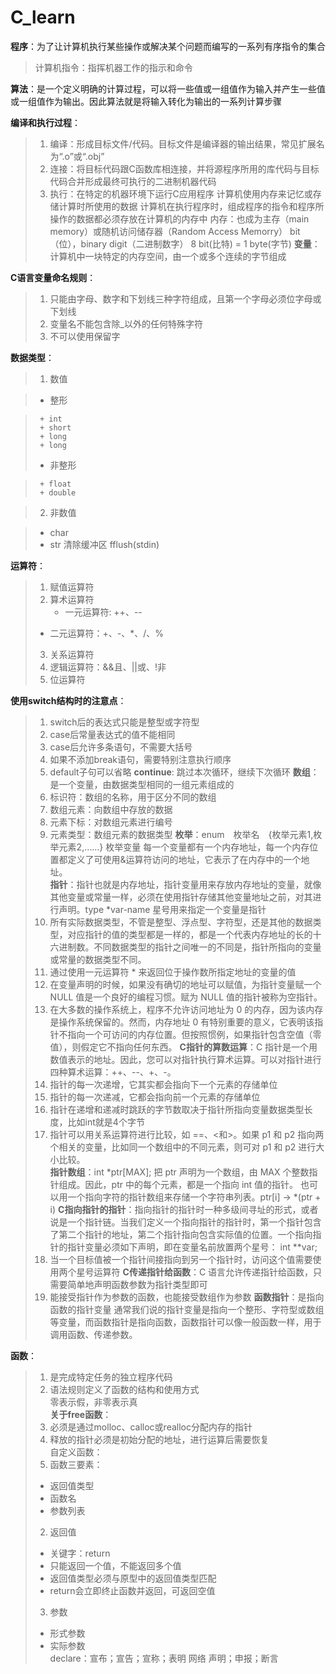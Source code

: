# C_learn

**程序**：为了让计算机执行某些操作或解决某个问题而编写的一系列有序指令的集合
> 计算机指令：指挥机器工作的指示和命令

**算法**：是一个定义明确的计算过程，可以将一些值或一组值作为输入并产生一些值或一组值作为输出。因此算法就是将输入转化为输出的一系列计算步骤

**编译和执行过程**：

> 1. 编译：形成目标文件/代码。目标文件是编译器的输出结果，常见扩展名为“.o”或“.obj”
> 2. 连接：将目标代码跟C函数库相连接，并将源程序所用的库代码与目标代码合并形成最终可执行的二进制机器代码
> 3. 执行：在特定的机器环境下运行C应用程序
计算机使用内存来记忆或存储计算时所使用的数据
> 计算机在执行程序时，组成程序的指令和程序所操作的数据都必须存放在计算机的内存中
> 内存：也成为主存（main memory）或随机访问储存器（Random Access Memorry）
bit（位），binary digit（二进制数字）
8 bit(比特) = 1 byte(字节)
**变量**：计算机中一块特定的内存空间，由一个或多个连续的字节组成

**C语言变量命名规则**：

> 1. 只能由字母、数字和下划线三种字符组成，且第一个字母必须位字母或下划线
> 2. 变量名不能包含除_以外的任何特殊字符
> 3. 不可以使用保留字

**数据类型**：

>1. 数值

>  + 整形

>      + int
>      + short
>      + long
>      + long
>  + 非整形

>      + float
>      + double

>2. 非数值

>  + char
>  + str
清除缓冲区  fflush(stdin) 
 
**运算符**： 
>1. 赋值运算符  
>2. 算术运算符
>    + 一元运算符: ++、--
>	+ 二元运算符：+、-、*、/、%
>3. 关系运算符  
>4. 逻辑运算符：&&且、||或、!非
>5. 位运算符

**使用switch结构时的注意点**：
> 1. switch后的表达式只能是整型或字符型
> 2. case后常量表达式的值不能相同
> 3. case后允许多条语句，不需要大括号
> 4. 如果不添加break语句，需要特别注意执行顺序
> 5. default子句可以省略
**continue**: 跳过本次循环，继续下次循环
**数组**：是一个变量，由数据类型相同的一组元素组成的
> 1. 标识符：数组的名称，用于区分不同的数组
> 2. 数组元素：向数组中存放的数据
> 3. 元素下标：对数组元素进行编号
> 4. 元素类型：数组元素的数据类型
**枚举**：enum　枚举名　{枚举元素1,枚举元素2,……} 枚举变量
每一个变量都有一个内存地址，每一个内存位置都定义了可使用&运算符访问的地址，它表示了在内存中的一个地址。  
**指针**：指针也就是内存地址，指针变量用来存放内存地址的变量，就像其他变量或常量一样，必须在使用指针存储其他变量地址之前，对其进行声明。type *var-name  星号用来指定一个变量是指针  
> 1. 所有实际数据类型，不管是整型、浮点型、字符型，还是其他的数据类型，对应指针的值的类型都是一样的，都是一个代表内存地址的长的十六进制数。不同数据类型的指针之间唯一的不同是，指针所指向的变量或常量的数据类型不同。
> 2. 通过使用一元运算符 * 来返回位于操作数所指定地址的变量的值
> 3. 在变量声明的时候，如果没有确切的地址可以赋值，为指针变量赋一个 NULL 值是一个良好的编程习惯。赋为 NULL 值的指针被称为空指针。
> 4. 在大多数的操作系统上，程序不允许访问地址为 0 的内存，因为该内存是操作系统保留的。然而，内存地址 0 有特别重要的意义，它表明该指针不指向一个可访问的内存位置。但按照惯例，如果指针包含空值（零值），则假定它不指向任何东西。 
**C指针的算数运算**：C 指针是一个用数值表示的地址。因此，您可以对指针执行算术运算。可以对指针进行四种算术运算：++、--、+、-。
> 1. 指针的每一次递增，它其实都会指向下一个元素的存储单位
> 2. 指针的每一次递减，它都会指向前一个元素的存储单位
> 3. 指针在递增和递减时跳跃的字节数取决于指针所指向变量数据类型长度，比如int就是4个字节
> 4. 指针可以用关系运算符进行比较，如 ==、<和>。如果 p1 和 p2 指向两个相关的变量，比如同一个数组中的不同元素，则可对 p1 和 p2 进行大小比较。  
**指针数组**：int *ptr[MAX];  把 ptr 声明为一个数组，由 MAX 个整数指针组成。因此，ptr 中的每个元素，都是一个指向 int 值的指针。 也可以用一个指向字符的指针数组来存储一个字符串列表。ptr[i] → *(ptr + i)
**C指向指针的指针**：指向指针的指针时一种多级间寻址的形式，或者说是一个指针链。当我们定义一个指向指针的指针时，第一个指针包含了第二个指针的地址，第二个指针指向包含实际值的位置。一个指向指针的指针变量必须如下声明，即在变量名前放置两个星号： int **var;
> 1. 当一个目标值被一个指针间接指向到另一个指针时，访问这个值需要使用两个星号运算符
**C传递指针给函数**：C 语言允许传递指针给函数，只需要简单地声明函数参数为指针类型即可
> 1. 能接受指针作为参数的函数，也能接受数组作为参数
**函数指针**：是指向函数的指针变量
> 通常我们说的指针变量是指向一个整形、字符型或数组等变量，而函数指针是指向函数，函数指针可以像一般函数一样，用于调用函数、传递参数。
  
**函数**：
> 1. 是完成特定任务的独立程序代码
> 2. 语法规则定义了函数的结构和使用方式  
零表示假，非零表示真  
**关于free函数**：
> 1. 必须是通过molloc、calloc或realloc分配内存的指针
> 2. 释放的指针必须是初始分配的地址，进行运算后需要恢复  
自定义函数：
> 1. 函数三要素：
> 	+ 返回值类型
> 	+ 函数名
> 	+ 参数列表
> 2. 返回值
> 	+ 关键字：return
> 	+ 只能返回一个值，不能返回多个值
> 	+ 返回值类型必须与原型中的返回值类型匹配
> 	+ return会立即终止函数并返回，可返回空值
> 3. 参数
> 	+ 形式参数
> 	+ 实际参数  
declare：宣布；宣告；宣称；表明 网络 声明；申报；断言
